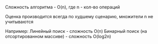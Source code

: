 Сложность алгоритма - O(n), где n - кол-во операций

Оценка производится всегда по худшему сценарию, множители n не учитываются

Например:
Линейный поиск - сложность O(n)
Бинарный поиск (на отсортированном массиве) - сложность O(log2n)


